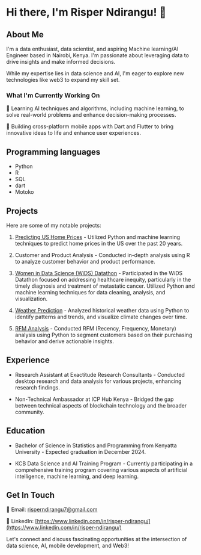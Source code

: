 # Hi there, I'm Risper Ndirangu! 👋

## About Me
I'm a data enthusiast, data scientist, and aspiring Machine learning/AI Engineer based in Nairobi, Kenya. I'm passionate about leveraging data to drive insights and make informed decisions.

While my expertise lies in data science and AI, I'm eager to explore new technologies like web3 to expand my skill set.

### What I'm Currently Working On

🤖 Learning AI techniques and algorithms, including machine learning, to solve real-world problems and enhance decision-making processes.

📱 Building cross-platform mobile apps with Dart and Flutter to bring innovative ideas to life and enhance user experiences.


## Programming languages 
- Python
- R
- SQL
- dart
- Motoko

## Projects
Here are some of my notable projects:
1. [Predicting US Home Prices](https://github.com/Risper8/Home-Prices-in-US) - Utilized Python and machine learning techniques to predict home prices in the US over the past 20 years.
   
2. Customer and Product Analysis - Conducted in-depth analysis using R to analyze customer behavior and product performance.
   
3. [Women in Data Science (WiDS) Datathon](https://www.kaggle.com/code/risperndirangu/wids-datathon) - Participated in the WiDS Datathon focused on addressing healthcare inequity, particularly in the timely diagnosis and treatment of metastatic cancer. Utilized Python and machine learning techniques for data cleaning, analysis, and visualization.

4. [Weather Prediction](https://www.kaggle.com/code/risperndirangu/weather-prediction) - Analyzed historical weather data using Python to identify patterns and trends, and visualize climate changes over time.
   
5.  [RFM Analysis](https://www.kaggle.com/code/risperndirangu/rfm-analysis) - Conducted RFM (Recency, Frequency, Monetary) analysis using Python to segment customers based on their purchasing behavior and derive actionable insights.

## Experience

- Research Assistant at Exactitude Research Consultants - Conducted desktop research and data analysis for various projects, enhancing research findings.
  
- Non-Technical Ambassador at ICP Hub Kenya - Bridged the gap between technical aspects of blockchain technology and the broader community.

## Education

- Bachelor of Science in Statistics and Programming from Kenyatta University - Expected graduation in December 2024.
  
- KCB Data Science and AI Training Program -  Currently participating in a comprehensive training program covering various aspects of artificial intelligence, machine learning, and deep learning.

## Get In Touch
📧 Email: [risperndirangu7@gmail.com](mailto:risperndirangu7@gmail.com)

🔗 LinkedIn: [https://www.linkedin.com/in/risper-ndirangu/](https://www.linkedin.com/in/risper-ndirangu/)


Let's connect and discuss fascinating opportunities at the intersection of data science, AI, mobile development, and Web3!

